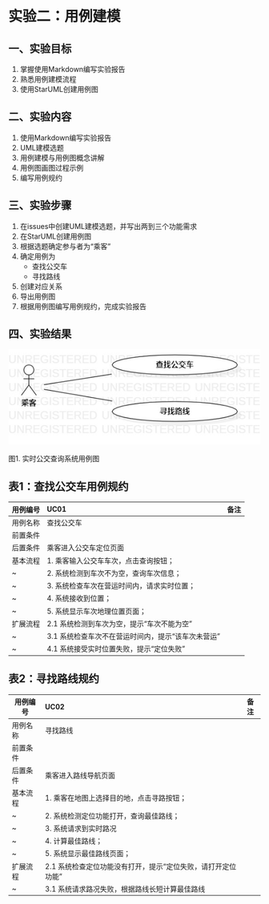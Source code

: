 # 实验二：用例建模

## 一、实验目标

1. 掌握使用Markdown编写实验报告
2. 熟悉用例建模流程
3. 使用StarUML创建用例图

## 二、实验内容

1. 使用Markdown编写实验报告
2. UML建模选题
3. 用例建模与用例图概念讲解
4. 用例图画图过程示例
5. 编写用例规约

## 三、实验步骤

1. 在issues中创建UML建模选题，并写出两到三个功能需求
2. 在StarUML创建用例图
3. 根据选题确定参与者为“乘客”
4. 确定用例为
   - 查找公交车
   - 寻找路线
5. 创建对应关系
6. 导出用例图
7. 根据用例图编写用例规约，完成实验报告

## 四、实验结果

![用例图](./Lab2_UseCaseDiagram.jpg)

图1. 实时公交查询系统用例图

## 表1：查找公交车用例规约  

用例编号  | UC01 | 备注  
-|:-|-  
用例名称  | 查找公交车  |   
前置条件  |   |  
后置条件  | 乘客进入公交车定位页面     |  
基本流程  | 1. 乘客输入公交车车次，点击查询按钮；  | 
~| 2. 系统检测到车次不为空，查询车次信息；  | 
~| 3. 系统检查车次在营运时间内，请求实时位置；  |
~| 4. 系统接收到位置； |
~| 5. 系统显示车次地理位置页面； |
扩展流程  | 2.1 系统检测到车次为空，提示“车次不能为空”| 
~| 3.1 系统检查车次不在营运时间内，提示“该车次未营运”| 
~| 4.1 系统接受实时位置失败，提示“定位失败”|



## 表2：寻找路线规约  

用例编号  | UC02 | 备注  
-|:-|-  
用例名称  | 寻找路线  |   
前置条件  |   |  
后置条件  | 乘客进入路线导航页面     |  
基本流程  | 1. 乘客在地图上选择目的地，点击寻路按钮；  | 
~| 2. 系统检测定位功能打开，查询最佳路线；  | 
~| 3. 系统请求到实时路况|
~| 4. 计算最佳路线；|
~| 5. 系统显示最佳路线页面；  |   
扩展流程  | 2.1 系统检查定位功能没有打开，提示“定位失败，请打开定位功能”| 
~| 3.1 系统请求路况失败，根据路线长短计算最佳路线|

